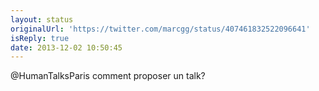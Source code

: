 ```yaml
---
layout: status
originalUrl: 'https://twitter.com/marcgg/status/407461832522096641'
isReply: true
date: 2013-12-02 10:50:45
---
```


@HumanTalksParis comment proposer un talk?
